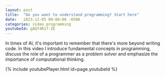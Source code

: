 ```yaml
---
layout: post
title:  "Do you want to understand programming? Start here"
date:   2023-12-05 00:00:00 -0500
categories: video programming
youtubeId: gAQf4R17-ZE
---
```


In times of AI, it's important to remember that there's more beyond writing code. In this video I introduce fundamental concepts in programming, discuss the role of a programmer as a problem solver and emphasize the importance of computational thinking.

{% include youtubePlayer.html id=page.youtubeId %}
